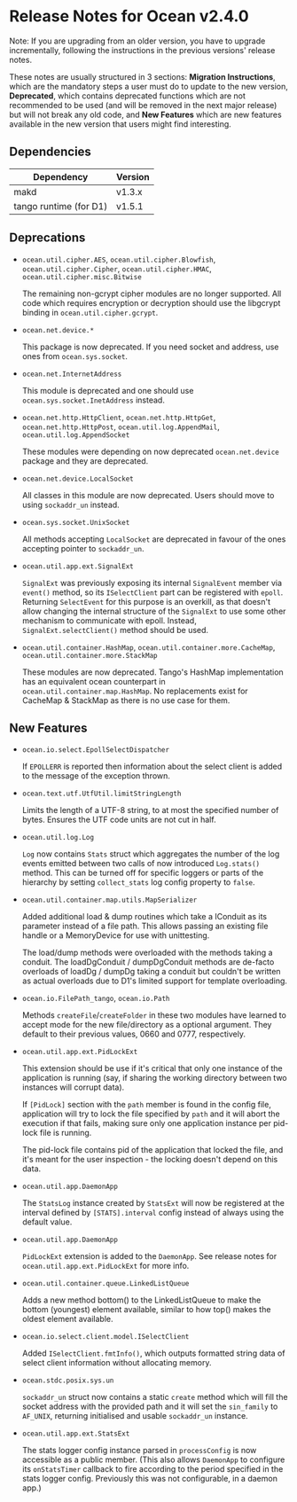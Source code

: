 # Release Notes for Ocean v2.4.0

Note: If you are upgrading from an older version, you have to upgrade
incrementally, following the instructions in the previous versions' release
notes.

These notes are usually structured in 3 sections: **Migration Instructions**,
which are the mandatory steps a user must do to update to the new version,
**Deprecated**, which contains deprecated functions which are not recommended to
be used (and will be removed in the next major release) but will not break any
old code, and **New Features** which are new features available in the new
version that users might find interesting.


## Dependencies

Dependency                | Version
--------------------------|---------
makd                      | v1.3.x
tango runtime (for D1)    | v1.5.1


## Deprecations

* `ocean.util.cipher.AES`, `ocean.util.cipher.Blowfish`, `ocean.util.cipher.Cipher`,
  `ocean.util.cipher.HMAC`, `ocean.util.cipher.misc.Bitwise`

  The remaining non-gcrypt cipher modules are no longer supported. All code
  which requires encryption or decryption should use the libgcrypt binding in
  `ocean.util.cipher.gcrypt`.

* `ocean.net.device.*`

  This package is now deprecated. If you need socket and address, use ones
  from `ocean.sys.socket`.

* `ocean.net.InternetAddress`

  This module is deprecated and one should use `ocean.sys.socket.InetAddress`
  instead.

* `ocean.net.http.HttpClient`, `ocean.net.http.HttpGet`,
  `ocean.net.http.HttpPost`, `ocean.util.log.AppendMail`,
  `ocean.util.log.AppendSocket`

  These modules were depending on now deprecated `ocean.net.device` package
  and they are deprecated.

* `ocean.net.device.LocalSocket`

  All classes in this module are now deprecated. Users should move to using
  `sockaddr_un` instead.

* `ocean.sys.socket.UnixSocket`

  All methods accepting `LocalSocket` are deprecated in favour of the ones
  accepting pointer to `sockaddr_un`.

* `ocean.util.app.ext.SignalExt`

  `SignalExt` was previously exposing its internal `SignalEvent` member via
  `event()` method, so its `ISelectClient` part can be registered with `epoll`.
  Returning `SelectEvent` for this purpose is an overkill, as that doesn't
  allow changing the internal structure of the `SignalExt` to use some other
  mechanism to communicate with epoll. Instead, `SignalExt.selectClient()`
  method should be used.

* `ocean.util.container.HashMap`, `ocean.util.container.more.CacheMap`,
  `ocean.util.container.more.StackMap`

  These modules are now deprecated. Tango's HashMap implementation has an
  equivalent ocean counterpart in `ocean.util.container.map.HashMap`. No
  replacements exist for CacheMap & StackMap as there is no use case for them.

## New Features

* `ocean.io.select.EpollSelectDispatcher`

  If `EPOLLERR` is reported then information about the select client is added to
  the message of the exception thrown.

* `ocean.text.utf.UtfUtil.limitStringLength`

  Limits the length of a UTF-8 string, to at most the specified number of bytes.
  Ensures the UTF code units are not cut in half.

* `ocean.util.log.Log`

  `Log` now contains `Stats` struct which aggregates the number of the log
  events emitted between two calls of now introduced `Log.stats()` method.
  This can be turned off for specific loggers or parts of the hierarchy
  by setting `collect_stats` log config property to `false`.

* `ocean.util.container.map.utils.MapSerializer`

  Added additional load & dump routines which take a IConduit as its
  parameter instead of a file path. This allows passing an existing
  file handle or a MemoryDevice for use with unittesting.

  The load/dump methods were overloaded with the methods taking a conduit.
  The loadDgConduit / dumpDgConduit methods are de-facto overloads
  of loadDg / dumpDg taking a conduit but couldn't be written as actual
  overloads due to D1's limited support for template overloading.

* `ocean.io.FilePath_tango`, `ocean.io.Path`

  Methods `createFile`/`createFolder` in these two modules have learned
  to accept mode for the new file/directory as a optional argument. They default
  to their previous values, 0660 and 0777, respectively.

* `ocean.util.app.ext.PidLockExt`

  This extension should be use if it's critical that only one instance of the
  application is running (say, if sharing the working directory between two
  instances will corrupt data).

  If `[PidLock]` section with the `path` member is found in the config file,
  application will try to lock the file specified by `path` and it will abort
  the execution if that fails, making sure only one application instance per
  pid-lock file is running.

  The pid-lock file contains pid of the application that locked the file, and
  it's meant for the user inspection - the locking doesn't depend on this
  data.

* `ocean.util.app.DaemonApp`

  The `StatsLog` instance created by `StatsExt` will now be registered at the
  interval defined by `[STATS].interval` config instead of always using the
  default value.

* `ocean.util.app.DaemonApp`

  `PidLockExt` extension is added to the `DaemonApp`. See release notes for
  `ocean.util.app.ext.PidLockExt` for more info.

* `ocean.util.container.queue.LinkedListQueue`

  Adds a new method bottom() to the LinkedListQueue to make the bottom
  (youngest) element available, similar to how top() makes the oldest element
  available.

* `ocean.io.select.client.model.ISelectClient`

  Added `ISelectClient.fmtInfo()`, which outputs formatted string data of select
  client information without allocating memory.

* `ocean.stdc.posix.sys.un`

  `sockaddr_un` struct now contains a static `create` method which will
  fill the socket address with the provided path and it will set the `sin_family`
  to `AF_UNIX`, returning initialised and usable `sockaddr_un` instance.

* `ocean.util.app.ext.StatsExt`

  The stats logger config instance parsed in `processConfig` is now accessible
  as a public member. (This also allows `DaemonApp` to configure its
  `onStatsTimer` callback to fire according to the period specified in the stats
  logger config. Previously this was not configurable, in a daemon app.)
